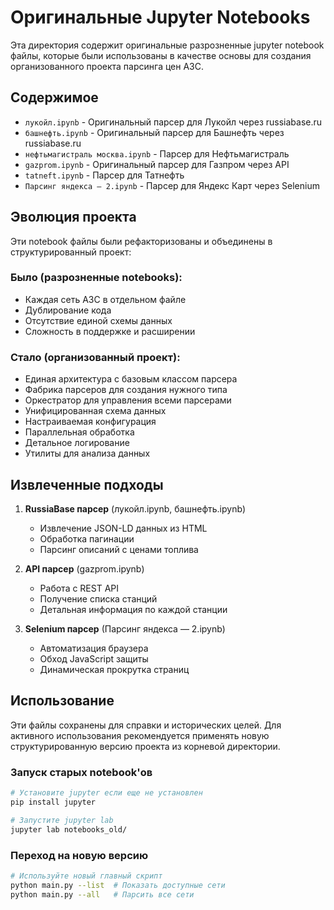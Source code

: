 # Оригинальные Jupyter Notebooks

Эта директория содержит оригинальные разрозненные jupyter notebook файлы, которые были использованы в качестве основы для создания организованного проекта парсинга цен АЗС.

## Содержимое

- `лукойл.ipynb` - Оригинальный парсер для Лукойл через russiabase.ru
- `башнефть.ipynb` - Оригинальный парсер для Башнефть через russiabase.ru
- `нефтьмагистраль москва.ipynb` - Парсер для Нефтьмагистраль
- `gazprom.ipynb` - Оригинальный парсер для Газпром через API
- `tatneft.ipynb` - Парсер для Татнефть
- `Парсинг яндекса — 2.ipynb` - Парсер для Яндекс Карт через Selenium

## Эволюция проекта

Эти notebook файлы были рефакторизованы и объединены в структурированный проект:

### Было (разрозненные notebooks):
- Каждая сеть АЗС в отдельном файле
- Дублирование кода
- Отсутствие единой схемы данных
- Сложность в поддержке и расширении

### Стало (организованный проект):
- Единая архитектура с базовым классом парсера
- Фабрика парсеров для создания нужного типа
- Оркестратор для управления всеми парсерами
- Унифицированная схема данных
- Настраиваемая конфигурация
- Параллельная обработка
- Детальное логирование
- Утилиты для анализа данных

## Извлеченные подходы

1. **RussiaBase парсер** (лукойл.ipynb, башнефть.ipynb)
   - Извлечение JSON-LD данных из HTML
   - Обработка пагинации
   - Парсинг описаний с ценами топлива

2. **API парсер** (gazprom.ipynb)
   - Работа с REST API
   - Получение списка станций
   - Детальная информация по каждой станции

3. **Selenium парсер** (Парсинг яндекса — 2.ipynb)
   - Автоматизация браузера
   - Обход JavaScript защиты
   - Динамическая прокрутка страниц

## Использование

Эти файлы сохранены для справки и исторических целей. Для активного использования рекомендуется применять новую структурированную версию проекта из корневой директории.

### Запуск старых notebook'ов

```bash
# Установите jupyter если еще не установлен
pip install jupyter

# Запустите jupyter lab
jupyter lab notebooks_old/
```

### Переход на новую версию

```bash
# Используйте новый главный скрипт
python main.py --list  # Показать доступные сети
python main.py --all   # Парсить все сети
```